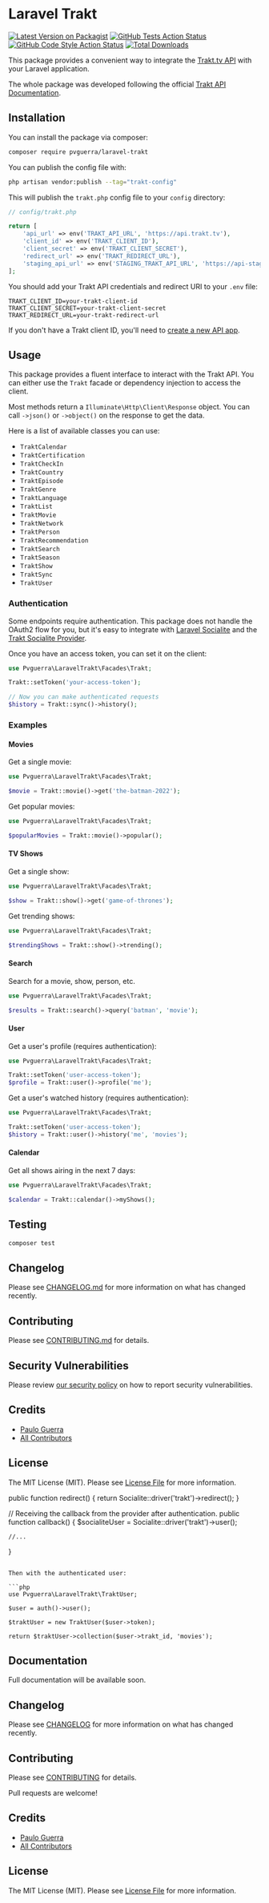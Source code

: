 # Laravel Trakt

[![Latest Version on Packagist](https://img.shields.io/packagist/v/pvguerra/laravel-trakt.svg?style=flat-square)](https://packagist.org/packages/pvguerra/laravel-trakt)
[![GitHub Tests Action Status](https://img.shields.io/github/actions/workflow/status/pvguerra/laravel-trakt/run-tests.yml?branch=main&label=tests&style=flat-square)](https://github.com/pvguerra/laravel-trakt/actions?query=workflow%3Arun-tests+branch%3Amain)
[![GitHub Code Style Action Status](https://img.shields.io/github/actions/workflow/status/pvguerra/laravel-trakt/fix-php-code-style-issues.yml?branch=main&label=code%20style&style=flat-square)](https://github.com/pvguerra/laravel-trakt/actions?query=workflow%3A"Fix+PHP+code+style+issues"+branch%3Amain)
[![Total Downloads](https://img.shields.io/packagist/dt/pvguerra/laravel-trakt.svg?style=flat-square)](https://packagist.org/packages/pvguerra/laravel-trakt)

This package provides a convenient way to integrate the [Trakt.tv API](https://trakt.docs.apiary.io/) with your Laravel application.

The whole package was developed following the official [Trakt API Documentation](https://trakt.docs.apiary.io/).

## Installation

You can install the package via composer:

```bash
composer require pvguerra/laravel-trakt
```

You can publish the config file with:

```bash
php artisan vendor:publish --tag="trakt-config"
```

This will publish the `trakt.php` config file to your `config` directory:

```php
// config/trakt.php

return [
    'api_url' => env('TRAKT_API_URL', 'https://api.trakt.tv'),
    'client_id' => env('TRAKT_CLIENT_ID'),
    'client_secret' => env('TRAKT_CLIENT_SECRET'),
    'redirect_url' => env('TRAKT_REDIRECT_URL'),
    'staging_api_url' => env('STAGING_TRAKT_API_URL', 'https://api-staging.trakt.tv'),
];
```

You should add your Trakt API credentials and redirect URI to your `.env` file:

```.env
TRAKT_CLIENT_ID=your-trakt-client-id
TRAKT_CLIENT_SECRET=your-trakt-client-secret
TRAKT_REDIRECT_URL=your-trakt-redirect-url
```

If you don't have a Trakt client ID, you'll need to [create a new API app](https://trakt.tv/oauth/applications/new).

## Usage

This package provides a fluent interface to interact with the Trakt API. You can either use the `Trakt` facade or dependency injection to access the client.

Most methods return a `Illuminate\Http\Client\Response` object. You can call `->json()` or `->object()` on the response to get the data.

Here is a list of available classes you can use:

- `TraktCalendar`
- `TraktCertification`
- `TraktCheckIn`
- `TraktCountry`
- `TraktEpisode`
- `TraktGenre`
- `TraktLanguage`
- `TraktList`
- `TraktMovie`
- `TraktNetwork`
- `TraktPerson`
- `TraktRecommendation`
- `TraktSearch`
- `TraktSeason`
- `TraktShow`
- `TraktSync`
- `TraktUser`

### Authentication

Some endpoints require authentication. This package does not handle the OAuth2 flow for you, but it's easy to integrate with [Laravel Socialite](https://laravel.com/docs/socialite) and the [Trakt Socialite Provider](https://socialiteproviders.com/Trakt/).

Once you have an access token, you can set it on the client:

```php
use Pvguerra\LaravelTrakt\Facades\Trakt;

Trakt::setToken('your-access-token');

// Now you can make authenticated requests
$history = Trakt::sync()->history();
```

### Examples

#### Movies

Get a single movie:
```php
use Pvguerra\LaravelTrakt\Facades\Trakt;

$movie = Trakt::movie()->get('the-batman-2022');
```

Get popular movies:
```php
use Pvguerra\LaravelTrakt\Facades\Trakt;

$popularMovies = Trakt::movie()->popular();
```

#### TV Shows

Get a single show:
```php
use Pvguerra\LaravelTrakt\Facades\Trakt;

$show = Trakt::show()->get('game-of-thrones');
```

Get trending shows:
```php
use Pvguerra\LaravelTrakt\Facades\Trakt;

$trendingShows = Trakt::show()->trending();
```

#### Search

Search for a movie, show, person, etc.
```php
use Pvguerra\LaravelTrakt\Facades\Trakt;

$results = Trakt::search()->query('batman', 'movie');
```

#### User

Get a user's profile (requires authentication):
```php
use Pvguerra\LaravelTrakt\Facades\Trakt;

Trakt::setToken('user-access-token');
$profile = Trakt::user()->profile('me');
```

Get a user's watched history (requires authentication):
```php
use Pvguerra\LaravelTrakt\Facades\Trakt;

Trakt::setToken('user-access-token');
$history = Trakt::user()->history('me', 'movies');
```

#### Calendar

Get all shows airing in the next 7 days:
```php
use Pvguerra\LaravelTrakt\Facades\Trakt;

$calendar = Trakt::calendar()->myShows();
```

## Testing

```bash
composer test
```

## Changelog

Please see [CHANGELOG.md](CHANGELOG.md) for more information on what has changed recently.

## Contributing

Please see [CONTRIBUTING.md](.github/CONTRIBUTING.md) for details.

## Security Vulnerabilities

Please review [our security policy](../../security/policy) on how to report security vulnerabilities.

## Credits

- [Paulo Guerra](https://github.com/pvguerra)
- [All Contributors](../../contributors)

## License

The MIT License (MIT). Please see [License File](LICENSE.md) for more information.

public function redirect()
{
    return Socialite::driver('trakt')->redirect();
}

// Receiving the callback from the provider after authentication.
public function callback()
{
    $socialiteUser = Socialite::driver('trakt')->user();

    //...
}
```

Then with the authenticated user:

```php
use Pvguerra\LaravelTrakt\TraktUser;

$user = auth()->user();

$traktUser = new TraktUser($user->token);

return $traktUser->collection($user->trakt_id, 'movies');
```

## Documentation

Full documentation will be available soon.

## Changelog

Please see [CHANGELOG](CHANGELOG.md) for more information on what has changed recently.

## Contributing

Please see [CONTRIBUTING](https://github.com/spatie/.github/blob/main/CONTRIBUTING.md) for details.

Pull requests are welcome!

## Credits

- [Paulo Guerra](https://github.com/pvguerra)
- [All Contributors](../../contributors)

## License

The MIT License (MIT). Please see [License File](LICENSE.md) for more information.
